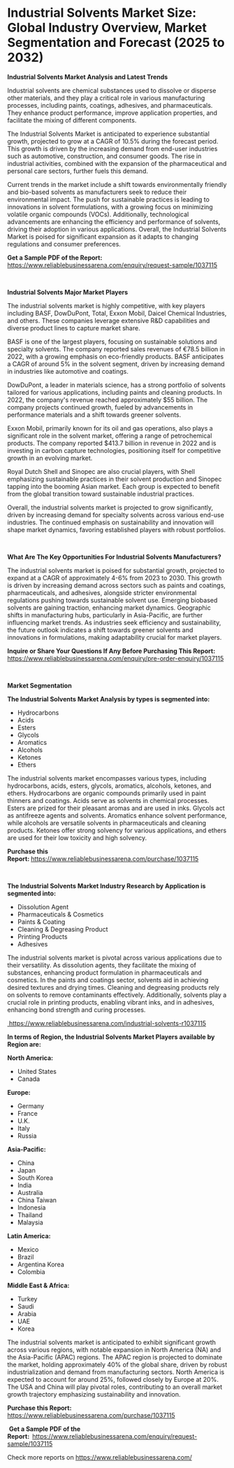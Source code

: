 <p><h1>Industrial Solvents Market Size: Global Industry Overview, Market Segmentation and Forecast (2025 to 2032)</h1></p><p><strong>Industrial Solvents Market Analysis and Latest Trends</strong></p>
<p><p>Industrial solvents are chemical substances used to dissolve or disperse other materials, and they play a critical role in various manufacturing processes, including paints, coatings, adhesives, and pharmaceuticals. They enhance product performance, improve application properties, and facilitate the mixing of different components.</p><p>The Industrial Solvents Market is anticipated to experience substantial growth, projected to grow at a CAGR of 10.5% during the forecast period. This growth is driven by the increasing demand from end-user industries such as automotive, construction, and consumer goods. The rise in industrial activities, combined with the expansion of the pharmaceutical and personal care sectors, further fuels this demand.</p><p>Current trends in the market include a shift towards environmentally friendly and bio-based solvents as manufacturers seek to reduce their environmental impact. The push for sustainable practices is leading to innovations in solvent formulations, with a growing focus on minimizing volatile organic compounds (VOCs). Additionally, technological advancements are enhancing the efficiency and performance of solvents, driving their adoption in various applications. Overall, the Industrial Solvents Market is poised for significant expansion as it adapts to changing regulations and consumer preferences.</p></p>
<p><strong>Get a Sample PDF of the Report:&nbsp;</strong> <a href="https://www.reliablebusinessarena.com/enquiry/request-sample/1037115?utm_campaign=3457&utm_medium=2&utm_source=Github&utm_content=ia&utm_term=21032025&utm_id=industrial-solvents">https://www.reliablebusinessarena.com/enquiry/request-sample/1037115</a></p>
<p>&nbsp;</p>
<p><strong>Industrial Solvents Major Market Players</strong></p>
<p><p>The industrial solvents market is highly competitive, with key players including BASF, DowDuPont, Total, Exxon Mobil, Daicel Chemical Industries, and others. These companies leverage extensive R&D capabilities and diverse product lines to capture market share.</p><p>BASF is one of the largest players, focusing on sustainable solutions and specialty solvents. The company reported sales revenues of €78.5 billion in 2022, with a growing emphasis on eco-friendly products. BASF anticipates a CAGR of around 5% in the solvent segment, driven by increasing demand in industries like automotive and coatings.</p><p>DowDuPont, a leader in materials science, has a strong portfolio of solvents tailored for various applications, including paints and cleaning products. In 2022, the company's revenue reached approximately $55 billion. The company projects continued growth, fueled by advancements in performance materials and a shift towards greener solvents.</p><p>Exxon Mobil, primarily known for its oil and gas operations, also plays a significant role in the solvent market, offering a range of petrochemical products. The company reported $413.7 billion in revenue in 2022 and is investing in carbon capture technologies, positioning itself for competitive growth in an evolving market.</p><p>Royal Dutch Shell and Sinopec are also crucial players, with Shell emphasizing sustainable practices in their solvent production and Sinopec tapping into the booming Asian market. Each group is expected to benefit from the global transition toward sustainable industrial practices.</p><p>Overall, the industrial solvents market is projected to grow significantly, driven by increasing demand for specialty solvents across various end-use industries. The continued emphasis on sustainability and innovation will shape market dynamics, favoring established players with robust portfolios.</p></p>
<p>&nbsp;</p>
<p><strong>What Are The Key Opportunities For Industrial Solvents Manufacturers?</strong></p>
<p><p>The industrial solvents market is poised for substantial growth, projected to expand at a CAGR of approximately 4-6% from 2023 to 2030. This growth is driven by increasing demand across sectors such as paints and coatings, pharmaceuticals, and adhesives, alongside stricter environmental regulations pushing towards sustainable solvent use. Emerging biobased solvents are gaining traction, enhancing market dynamics. Geographic shifts in manufacturing hubs, particularly in Asia-Pacific, are further influencing market trends. As industries seek efficiency and sustainability, the future outlook indicates a shift towards greener solvents and innovations in formulations, making adaptability crucial for market players.</p></p>
<p><strong>Inquire or Share Your Questions If Any Before Purchasing This Report:</strong> <a href="https://www.reliablebusinessarena.com/enquiry/pre-order-enquiry/1037115?utm_campaign=3457&utm_medium=2&utm_source=Github&utm_content=ia&utm_term=21032025&utm_id=industrial-solvents">https://www.reliablebusinessarena.com/enquiry/pre-order-enquiry/1037115</a></p>
<p>&nbsp;</p>
<p><strong>Market Segmentation</strong></p>
<p><strong>The Industrial Solvents Market Analysis by types is segmented into:</strong></p>
<p><ul><li>Hydrocarbons</li><li>Acids</li><li>Esters</li><li>Glycols</li><li>Aromatics</li><li>Alcohols</li><li>Ketones</li><li>Ethers</li></ul></p>
<p><p>The industrial solvents market encompasses various types, including hydrocarbons, acids, esters, glycols, aromatics, alcohols, ketones, and ethers. Hydrocarbons are organic compounds primarily used in paint thinners and coatings. Acids serve as solvents in chemical processes. Esters are prized for their pleasant aromas and are used in inks. Glycols act as antifreeze agents and solvents. Aromatics enhance solvent performance, while alcohols are versatile solvents in pharmaceuticals and cleaning products. Ketones offer strong solvency for various applications, and ethers are used for their low toxicity and high solvency.</p></p>
<p><strong>Purchase this Report:&nbsp;</strong><a href="https://www.reliablebusinessarena.com/purchase/1037115?utm_campaign=3457&utm_medium=2&utm_source=Github&utm_content=ia&utm_term=21032025&utm_id=industrial-solvents">https://www.reliablebusinessarena.com/purchase/1037115</a></p>
<p>&nbsp;</p>
<p><strong>The Industrial Solvents Market Industry Research by Application is segmented into:</strong></p>
<p><ul><li>Dissolution Agent</li><li>Pharmaceuticals & Cosmetics</li><li>Paints & Coating</li><li>Cleaning & Degreasing Product</li><li>Printing Products</li><li>Adhesives</li></ul></p>
<p><p>The industrial solvents market is pivotal across various applications due to their versatility. As dissolution agents, they facilitate the mixing of substances, enhancing product formulation in pharmaceuticals and cosmetics. In the paints and coatings sector, solvents aid in achieving desired textures and drying times. Cleaning and degreasing products rely on solvents to remove contaminants effectively. Additionally, solvents play a crucial role in printing products, enabling vibrant inks, and in adhesives, enhancing bond strength and curing processes.</p></p>
<p><a href="https://www.reliablebusinessarena.com/industrial-solvents-r1037115?utm_campaign=3457&utm_medium=2&utm_source=Github&utm_content=ia&utm_term=21032025&utm_id=industrial-solvents">&nbsp;https://www.reliablebusinessarena.com/industrial-solvents-r1037115</a></p>
<p><strong>In terms of Region, the Industrial Solvents Market Players available by Region are:</strong></p>
<p>
    <p> <strong> North America: </strong>
        <ul>
            <li>United States</li>
            <li>Canada</li>
        </ul>
        </p> 
    <p> <strong> Europe: </strong>
        <ul>
            <li>Germany</li>
            <li>France</li>
            <li>U.K.</li>
            <li>Italy</li>
            <li>Russia</li>
        </ul>
        </p> 
    <p> <strong> Asia-Pacific: </strong>
        <ul>
            <li>China</li>
            <li>Japan</li>
            <li>South Korea</li>
            <li>India</li>
            <li>Australia</li>
            <li>China Taiwan</li>
            <li>Indonesia</li>
            <li>Thailand</li>
            <li>Malaysia</li>
        </ul>
        </p> 
    <p> <strong> Latin America: </strong>
        <ul>
            <li>Mexico</li>
            <li>Brazil</li>
            <li>Argentina Korea</li>
            <li>Colombia</li>
        </ul>
        </p> 
    <p> <strong> Middle East & Africa: </strong>
        <ul>
            <li>Turkey</li>
            <li>Saudi</li>
            <li>Arabia</li>
            <li>UAE</li>
            <li>Korea</li>
        </ul>
    </p>
    </p>
<p><p>The industrial solvents market is anticipated to exhibit significant growth across various regions, with notable expansion in North America (NA) and the Asia-Pacific (APAC) regions. The APAC region is projected to dominate the market, holding approximately 40% of the global share, driven by robust industrialization and demand from manufacturing sectors. North America is expected to account for around 25%, followed closely by Europe at 20%. The USA and China will play pivotal roles, contributing to an overall market growth trajectory emphasizing sustainability and innovation.</p></p>
<p><strong>Purchase this Report: </strong><a href="https://www.reliablebusinessarena.com/purchase/1037115?utm_campaign=3457&utm_medium=2&utm_source=Github&utm_content=ia&utm_term=21032025&utm_id=industrial-solvents">https://www.reliablebusinessarena.com/purchase/1037115</a></p>
<p>&nbsp;<strong>Get a Sample PDF of the Report:&nbsp;&nbsp;</strong><a href="https://www.reliablebusinessarena.com/enquiry/request-sample/1037115?utm_campaign=3457&utm_medium=2&utm_source=Github&utm_content=ia&utm_term=21032025&utm_id=industrial-solvents">https://www.reliablebusinessarena.com/enquiry/request-sample/1037115</a></p>
<p><strong></strong></p>
<p>Check more reports on <a href="https://www.reliablebusinessarena.com/?utm_campaign=3457&utm_medium=2&utm_source=Github&utm_content=ia&utm_term=21032025&utm_id=industrial-solvents">https://www.reliablebusinessarena.com/</a></p>